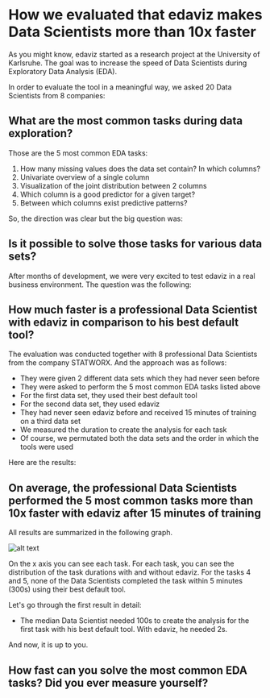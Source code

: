# How we evaluated that edaviz makes Data Scientists more than 10x faster

As you might know, edaviz started as a research project at the University of Karlsruhe. The goal was to increase the speed of Data Scientists during Exploratory Data Analysis (EDA).

In order to evaluate the tool in a meaningful way, we asked 20 Data Scientists from 8 companies:
## What are the most common tasks during data exploration?

Those are the 5 most common EDA tasks:
1. How many missing values does the data set contain? In which columns?
2. Univariate overview of a single column
3. Visualization of the joint distribution between 2 columns
4. Which column is a good predictor for a given target?
5. Between which columns exist predictive patterns?

So, the direction was clear but the big question was:
## Is it possible to solve those tasks for various data sets?

After months of development, we were very excited to test edaviz in a real business environment. The question was the following:
## How much faster is a professional Data Scientist with edaviz in comparison to his best default tool?

The evaluation was conducted together with 8 professional Data Scientists from the company STATWORX. And the approach was as follows:
- They were given 2 different data sets which they had never seen before
- They were asked to perform the 5 most common EDA tasks listed above
- For the first data set, they used their best default tool
- For the second data set, they used edaviz
- They had never seen edaviz before and received 15 minutes of training on a third data set
- We measured the duration to create the analysis for each task
- Of course, we permutated both the data sets and the order in which the tools were used

Here are the results:
## On average, the professional Data Scientists performed the 5 most common tasks more than 10x faster with edaviz after 15 minutes of training

All results are summarized in the following graph.

![alt text](https://edaviz-assets.s3.eu-central-1.amazonaws.com/edaviz_evaluation_durations.png "Results of the edaviz performance evaluation")


On the x axis you can see each task. For each task, you can see the distribution of the task durations with and without edaviz. For the tasks 4 and 5, none of the Data Scientists completed the task within 5 minutes (300s) using their best default tool.

Let's go through the first result in detail:
- The median Data Scientist needed 100s to create the analysis for the first task with his best default tool. With edaviz, he needed 2s.


And now, it is up to you.
## How fast can you solve the most common EDA tasks? Did you ever measure yourself?





